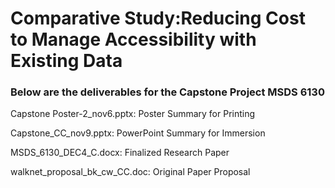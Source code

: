# Comparative Study:Reducing Cost to Manage Accessibility with Existing Data

### Below are the deliverables for the Capstone Project MSDS 6130


Capstone Poster-2_nov6.pptx:        Poster Summary for Printing

Capstone_CC_nov9.pptx:              PowerPoint Summary for Immersion

MSDS_6130_DEC4_C.docx:              Finalized Research Paper

walknet_proposal_bk_cw_CC.doc:      Original Paper Proposal
